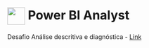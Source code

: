<h1>
    <a href="https://www.dio.me/">
        <img align="center" width="40px" src="https://hermes.digitalinnovation.one/assets/diome/logo-minimized.png"></a>
    Power BI Analyst
</h1>
Desafio Análise descritiva e diagnóstica - <a href="https://github.com/NizaoSilva/power_bi_analyst/tree/main/M%C3%B3dulo%201/Primeiros%20passos%20com%20Power%20BI">Link</a><br>
